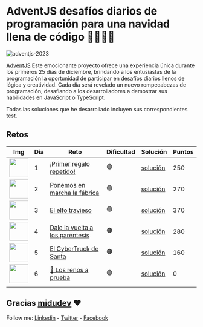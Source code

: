 # AdventJS desafíos diarios de programación para una navidad llena de código 🎄🎄🎅✨

![adventjs-2023](https://github.com/johnsi15/adventjs/assets/2974447/458e2bb1-6b00-47ac-a7d2-97398e2bc323)

[AdventJS](https://adventjs.dev) Este emocionante proyecto ofrece una experiencia única durante los primeros 25 días de diciembre, brindando a los entusiastas de la programación la oportunidad de participar en desafíos diarios llenos de lógica y creatividad. Cada día será revelado un nuevo rompecabezas de programación, desafiando a los desarrolladores a demostrar sus habilidades en JavaScript o TypeScript.

Todas las soluciones que he desarrollado incluyen sus correspondientes test.

## Retos

| Img 	| Día 	| Reto 	| Dificultad 	| Solución 	| Puntos 	|
|-----	|-----	|------	|------------	|----------	|--------	|
|   <img src="https://adventjs.dev/challenges-2023/1.png" width="50" /> 	|    1 	|   [¡Primer regalo repetido!](https://adventjs.dev/es/challenges/2023/1)   	|      🟢      	|     [solución](/challenges/challenge-01)     	|   250     	|
|  <img src="https://adventjs.dev/challenges-2023/2.png" width="50" />   	|   2  	|   [Ponemos en marcha la fábrica](https://adventjs.dev/es/challenges/2023/2)   	|     🟢       	|    [solución](/challenges/challenge-02)      	|    270    	|
|   <img src="https://adventjs.dev/challenges-2023/3.png" width="50" />  	|    3 	|   [El elfo travieso](https://adventjs.dev/es/challenges/2023/3)   	|     🟢       	|   [solución](/challenges/challenge-03)      	|   370     	|
|   <img src="https://adventjs.dev/challenges-2023/4.png" width="50" />  	|    4 	|   [Dale la vuelta a los paréntesis](https://adventjs.dev/es/challenges/2023/4)   	|    🟠        	|    [solución](/challenges/challenge-04)      	|    280    	|
|   <img src="https://adventjs.dev/challenges-2023/5.png" width="50" />  	|    5 	|   [El CyberTruck de Santa](https://adventjs.dev/es/challenges/2023/5)   	|      🟠      	|     [solución](/challenges/challenge-05)     	|     160   	|
|   <img src="https://adventjs.dev/challenges-2023/6.png" width="50" /> 	|   6  	|  [🦌 Los renos a prueba ](https://adventjs.dev/es/challenges/2023/6)   	|      🟢      	|   [solución](/challenges/challenge-06)       	|     0   	|
|     	|     	|      	|            	|          	|        	|


## Gracias [midudev](https://twitter.com/midudev) :heart:

Follow me: [Linkedin](https://www.linkedin.com/in/jandreys15) - [Twitter](https://twitter.com/Jandrey15) - [Facebook](https://www.facebook.com/johnserrano15)

